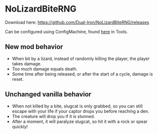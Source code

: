 # NoLizardBiteRNG
Download here: https://github.com/Dual-Iron/NoLizardBiteRNG/releases

Can be configured using ConfigMachine, found [here](https://www.raindb.net/) in Tools.

## New mod behavior
+ When bit by a lizard, instead of randomly killing the player, the player takes damage.
+ Too much damage equals death.
+ Some time after being released, or after the start of a cycle, damage is reset.

## Unchanged vanilla behavior
+ When not killed by a bite, slugcat is only grabbed, so you can still escape with your life if your captor drops you before reaching a den.
+ The creature will drop you if it is stunned.
+ After a moment, it will paralyze slugcat, so hit it with a rock or spear quickly!
